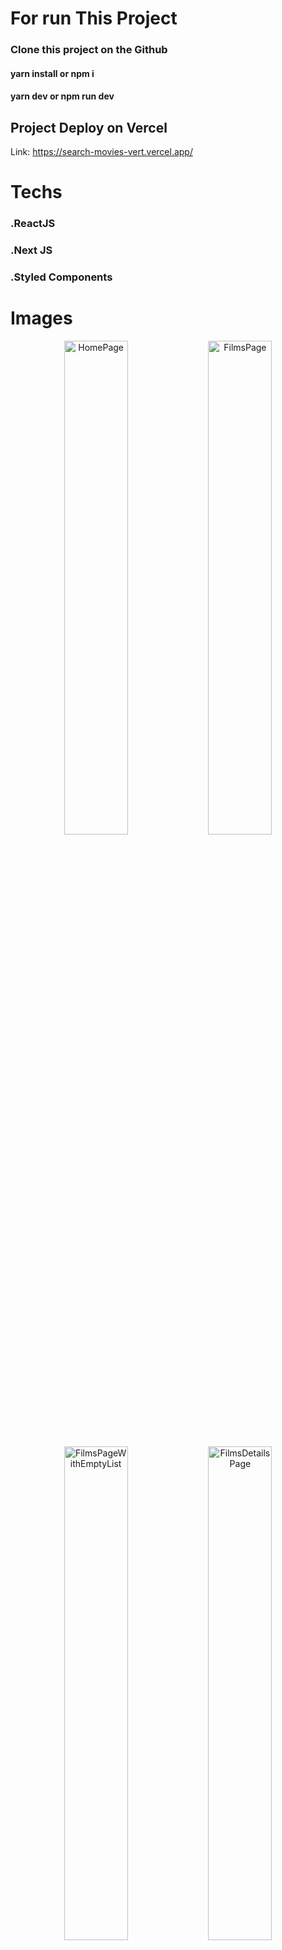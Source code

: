# For run This Project

### Clone this project on the Github

#### yarn install or npm i
#### yarn dev or npm run dev

## Project Deploy on Vercel

Link: https://search-movies-vert.vercel.app/

# Techs

### .ReactJS
### .Next JS
### .Styled Components

# Images

<p align="center">
  <img src="https://i.imgur.com/EpDdgiR.png" width="45%" title="home" alt="HomePage">
	<img src="https://i.imgur.com/9MH3VZf.png" width="45%" title="films" alt="FilmsPage">
</p>

<p align="center">
	<img src="https://i.imgur.com/re8gPXu.png" width="45%" title="emptyList" alt="FilmsPageWithEmptyList">
	<img src="https://i.imgur.com/jC0R4iH.png" width="45%" title="filmsDetails" alt="FilmsDetailsPage">
</p>
